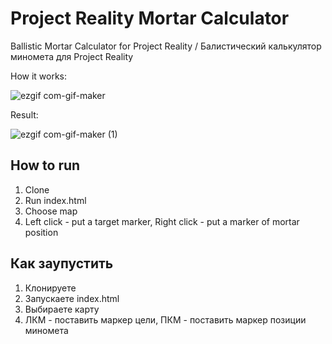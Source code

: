 # Project Reality Mortar Calculator

Ballistic Mortar Calculator for Project Reality / 
Балистический калькулятор миномета для Project Reality

How it works:

![ezgif com-gif-maker](https://user-images.githubusercontent.com/15185208/170477247-aaa6e0ec-e71e-4fec-a831-8e0924b8bc58.gif)

Result:

![ezgif com-gif-maker (1)](https://user-images.githubusercontent.com/15185208/170477320-9003f96b-d44e-4201-8fa3-fa2fef2e5d56.gif)


## How to run
1. Clone
2. Run index.html
3. Choose map
4. Left click - put a target marker, Right click - put a marker of mortar position

## Как заупустить
1. Клонируете
2. Запускаете index.html
3. Выбираете карту
4. ЛКМ - поставить маркер цели, ПКМ - поставить маркер позиции миномета
